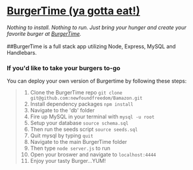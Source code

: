 # [BurgerTime (ya gotta eat!)](https://burgertime-app.herokuapp.com/)

*Nothing to install. Nothing to run.  Just bring your hunger and create your favorite burger at [BurgerTime](https://burgertime-app.herokuapp.com/).*
<br>
<br>
##BurgerTime is a full stack app utilizing Node, Express, MySQL and Handlebars.

### If you'd like to take your burgers to-go
You can deploy your own version of Burgertime by following these steps:

> 1. Clone the BurgerTime repo `git clone git@github.com:newfoundfreedom/Bamazon.git`
> 2. Install dependency packages `npm install`
> 2. Navigate to the 'db' folder 
> 3. Fire up MySQL in your terminal with `mysql -u root`
> 4. Setup your database `source schema.sql`
> 5. Then run the seeds script `source seeds.sql`
> 6. Quit mysql by typing `quit`
> 7. Navigate to the main BurgerTime folder
> 8. Then type `node server.js` to run
> 9. Open your broswer and navigate to `localhost:4444`
> 10. Enjoy your tasty Burger...YUM!
